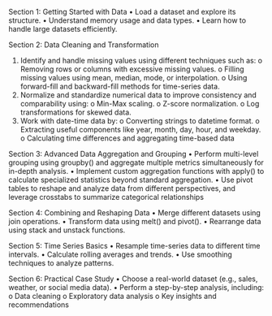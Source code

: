 Section 1: Getting Started with Data
•	Load a dataset and explore its structure.
•	Understand memory usage and data types.
•	Learn how to handle large datasets efficiently.

Section 2: Data Cleaning and Transformation
1.	Identify and handle missing values using different techniques such as:
o	Removing rows or columns with excessive missing values.
o	Filling missing values using mean, median, mode, or interpolation.
o	Using forward-fill and backward-fill methods for time-series data.
3.	Normalize and standardize numerical data to improve consistency and comparability using:
o	Min-Max scaling.
o	Z-score normalization.
o	Log transformations for skewed data.
4.	Work with date-time data by:
o	Converting strings to datetime format.
o	Extracting useful components like year, month, day, hour, and weekday.
o	Calculating time differences and aggregating time-based data

Section 3: Advanced Data Aggregation and Grouping
•	Perform multi-level grouping using groupby() and aggregate multiple metrics simultaneously for in-depth analysis.
•	Implement custom aggregation functions with apply() to calculate specialized statistics beyond standard aggregation.
•	Use pivot tables to reshape and analyze data from different perspectives, and leverage crosstabs to summarize categorical relationships

Section 4: Combining and Reshaping Data
•	Merge different datasets using join operations.
•	Transform data using melt() and pivot().
•	Rearrange data using stack and unstack functions.

Section 5: Time Series Basics
•	Resample time-series data to different time intervals.
•	Calculate rolling averages and trends.
•	Use smoothing techniques to analyze patterns.

Section 6: Practical Case Study
•	Choose a real-world dataset (e.g., sales, weather, or social media data).
•	Perform a step-by-step analysis, including:
o	Data cleaning
o	Exploratory data analysis
o	Key insights and recommendations
